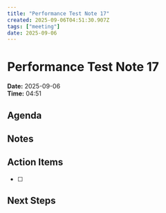 ```yaml
---
title: "Performance Test Note 17"
created: 2025-09-06T04:51:30.907Z
tags: ["meeting"]
date: 2025-09-06
---
```


# Performance Test Note 17

**Date:** 2025-09-06  
**Time:** 04:51  

## Agenda


## Notes


## Action Items
- [ ] 

## Next Steps
